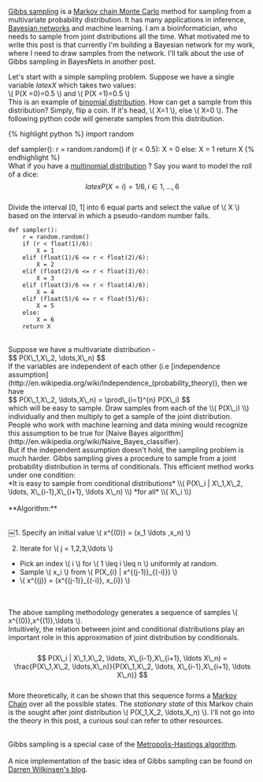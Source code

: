 [Gibbs sampling](http://en.wikipedia.org/wiki/Gibbs_sampling) is a [Markov chain Monte Carlo](http://en.wikipedia.org/wiki/Markov_chain_Monte_Carlo) method for sampling from a multivariate probability distribution. It has many applications in inference, [Bayesian networks](http://en.wikipedia.org/wiki/Bayesian_network) and machine learning. I am a bioinformatician, who needs to sample from joint distributions all the time. What motivated me to write this post is that currently I'm building a Bayesian network for my work, where I need to draw samples from the network. I'll talk about the use of Gibbs sampling in BayesNets in another post.

Let's start with a simple sampling problem. Suppose we have a single variable $latex X$ which takes two values:
<br>
\\( P(X =0)=0.5 \\) and \\( P(X =1)=0.5 \\)
<br>
This is an example of [binomial distribution](http://en.wikipedia.org/wiki/Binomial_distribution). How can get a sample from this distribution?
Simply, flip a coin. If it's head, \\( X=1 \\), else \\( X=0 \\). The following python code will generate samples from this distribution.

{% highlight python %}
import random

def sampler():
	r = random.random()
	if (r < 0.5):
		X = 0
	else:
		X = 1
	return X
{% endhighlight %}
<br>
What if you have a [multinomial distribution](http://en.wikipedia.org/wiki/Multinomial_distribution) ? Say you want to model the roll of a dice:
<br>
$$ latex P(X = i) = 1/6 ,  i \in 1,\ldots ,6$$
<br>
Divide the interval [0, 1] into 6 equal parts and select the value of \\( X \\) based on the interval in which a pseudo-random number falls.
```
def sampler():
    r = random.random()
    if (r < float(1)/6):
        X = 1
    elif (float(1)/6 <= r < float(2)/6):
        X = 2
    elif (float(2)/6 <= r < float(3)/6):
        X = 3
    elif (float(3)/6 <= r < float(4)/6):
        X = 4
    elif (float(5)/6 <= r < float(5)/6):
        X = 5
    else:
        X = 6
	return X
```
<br>
Suppose we have a multivariate distribution -
<br>
$$ P(X\_1,X\_2, \dots,X\_n) $$
<br>
If the variables are independent of each other (i.e [independence assumption](http://en.wikipedia.org/wiki/Independence_(probability_theory)), then we have
<br>
$$ P(X\_1,X\_2, \ldots,X\_n) = \prod\_{i=1}^{n} P(X\_i) $$
<br>
which will be easy to sample. Draw samples from each of the \\( P(X\_i) \\) individually and then multiply to get a sample of the joint distribution.
<br>
People who work with machine learning and data mining would recognize this assumption to be true for [Naive Bayes algorithm](http://en.wikipedia.org/wiki/Naive_Bayes_classifier).
<br>
But if the independent assumption doesn't hold, the sampling problem is much harder. Gibbs sampling gives a procedure to sample from a joint probability distribution in terms of conditionals. This efficient method works under one condition:
<br>
*It is easy to sample from conditional distributions* \\( P(X\_i | X\_1,X\_2, \ldots, X\_{i-1},X\_{i+1}, \ldots X\_n) \\) *for all* \\( X\_i \\)
<br><br>
**Algorithm:**
<br><br>

￼1. Specify an initial value \\( x^{(0)} = (x\_1 \ldots ,x\_n) \\)

2. Iterate for \\( j = 1,2,3,\ldots \\)

- Pick an index \\( i \\) for \\( 1 \leq i \leq n \\) uniformly at random.
-  Sample \\( x_i \\) from \\( P(X\_{i} | x^{(j-1)}\_{(-i)}) \\)
- \\( x^{(j)} = (x^{(j-1)}\_{(-i)}, x\_{i}) \\)

<br><br>
The above sampling methodology generates a sequence of samples \\( x^{(0)},x^{(1)},\ldots \\). 
<br>
Intuitively, the relation between joint and conditional distributions play an important role in this approximation of joint distribution by conditionals.  
<br>
$$ P(X\_i | X\_1,X\_2, \ldots, X\_{i-1},X\_{i+1}, \ldots X\_n) = \frac{P(X\_1,X\_2, \ldots,X\_n)}{P(X\_1,X\_2, \ldots, X\_{i-1},X\_{i+1}, \ldots X\_n)} $$
<br>
More theoretically, it can be shown that this sequence forms a [Markov Chain](http://en.wikipedia.org/wiki/Markov_chain) over all the possible states. The *stationary state* of this Markov chain is the sought after joint distribution \\( P(X\_1,X\_2, \ldots,X\_n) \\). I'll not go into the theory in this post, a curious soul can refer to other resources.
<br><br> 

Gibbs sampling is a special case of the [Metropolis-Hastings algorithm](http://en.wikipedia.org/wiki/Metropolis%E2%80%93Hastings_algorithm).
<br><br>
A nice implementation of the basic idea of Gibbs sampling can be found on [Darren Wilkinsen's blog](http://darrenjw.wordpress.com/2011/07/16/gibbs-sampler-in-various-languages-revisited/). 